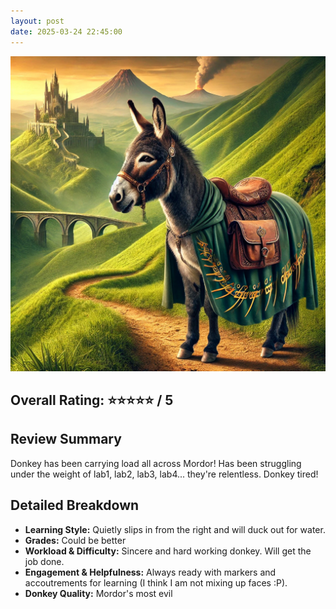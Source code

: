 ```yaml
---
layout: post 
date: 2025-03-24 22:45:00
---
```


![donkey](/assets/middle-earth.webp)

## Overall Rating: ⭐⭐⭐⭐⭐ / 5  

## Review Summary  
Donkey has been carrying load all across Mordor! Has been struggling under the
weight of lab1, lab2, lab3, lab4... they're relentless. Donkey tired!

## Detailed Breakdown  

- **Learning Style:** Quietly slips in from the right and will duck out for
water.
- **Grades:** Could be better
- **Workload & Difficulty:** Sincere and hard working donkey. Will get the job
done.
- **Engagement & Helpfulness:** Always ready with markers and accoutrements for
learning (I think I am not mixing up faces :P). 
- **Donkey Quality:** Mordor's most evil

